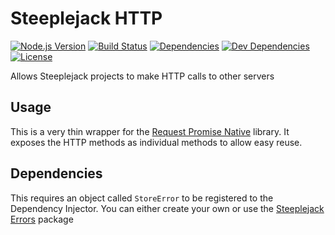 # Steeplejack HTTP

[![Node.js Version][node-version-image]][node-version-url]
[![Build Status][travis-image]][travis-url]
[![Dependencies][dependencies-image]][dependencies-url]
[![Dev Dependencies][dev-dependencies-image]][dev-dependencies-url]
[![License][license-image]][license-url]

Allows Steeplejack projects to make HTTP calls to other servers

## Usage

This is a very thin wrapper for the [Request Promise Native](https://github.com/request/request-promise-native)
library. It exposes the HTTP methods as individual methods to allow easy reuse.

## Dependencies

This requires an object called `StoreError` to be registered to the Dependency Injector. You can either create your own
or use the [Steeplejack Errors](https://www.npmjs.com/package/steeplejack-errors) package


[node-version-image]: https://img.shields.io/badge/node.js-%3E%3D_0.10-brightgreen.svg?style=flat
[travis-image]: https://img.shields.io/travis/riggerthegeek/steeplejack-http.svg?style=flat
[dependencies-image]: http://img.shields.io/david/riggerthegeek/steeplejack-http.svg?style=flat
[dev-dependencies-image]: http://img.shields.io/david/dev/riggerthegeek/steeplejack-http.svg?style=flat
[license-image]: http://img.shields.io/:license-MIT-green.svg?style=flat

[node-version-url]: http://nodejs.org/download/
[travis-url]: https://travis-ci.org/riggerthegeek/steeplejack-http
[dependencies-url]: https://david-dm.org/riggerthegeek/steeplejack-http
[dev-dependencies-url]: https://david-dm.org/riggerthegeek/steeplejack-http#info=devDependencies&view=table
[license-url]: https://raw.githubusercontent.com/riggerthegeek/steeplejack-http/master/LICENSE
